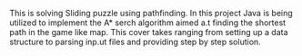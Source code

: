 This is solving Sliding puzzle using pathfinding. In this project Java is being utilized to implement the A* serch algorithm aimed a.t finding the shortest path in the game like map. This cover takes ranging from setting up a data structure to parsing inp.ut files and providing step by step solution. 
